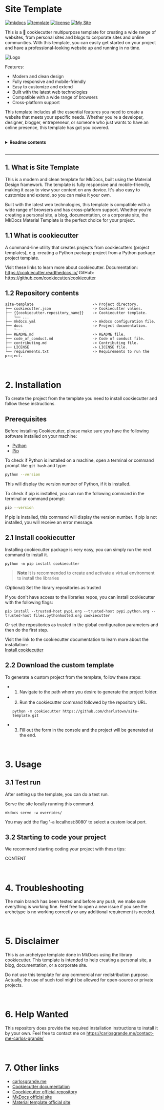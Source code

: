 # Site Template

[![mkdocs](https://img.shields.io/badge/mkdocs-1.4-blue)](https://www.mkdocs.org/)
[![template](https://img.shields.io/badge/template-material-dd2e57)](https://squidfunk.github.io/mkdocs-material/)
[![license](https://img.shields.io/badge/license-MIT-green.svg?logo=cachet&style=flat&logoColor=green)](https://opensource.org/licenses/MIT)
[![My Site](https://img.shields.io/badge/about%20me-carlosgrande.me-red?style=flat&logo=aboutdotme&logoColor=red)](https://carlosgrande.me/)

This is a 🍪 cookiecutter multipurpose template for creating a wide range of websites, from personal sites and blogs to corporate sites and online communities. With this template, you can easily get started on your project and have a professional-looking website up and running in no time.

![Logo](docs/assets/images/logo.png)

Features:

- Modern and clean design
- Fully responsive and mobile-friendly
- Easy to customize and extend
- Built with the latest web technologies
- Compatible with a wide range of browsers
- Cross-platform support


This template includes all the essential features you need to create a website that meets your specific needs. Whether you're a developer, designer, blogger, entrepreneur, or someone who just wants to have an online presence, this template has got you covered.

</br>

<details><summary><b>Readme contents</b></summary>

- [Site Template](#site-template)
  - [1. What is Site Template](#1-what-is-site-template)
  - [1.1 What is cookiecutter](#11-what-is-cookiecutter)
  - [1.2 Repository contents](#12-repository-contents)
- [2. Installation](#2-installation)
  - [Requirements](#requirements)
  - [2.1 Install cookiecutter](#21-install-cookiecutter)
  - [2.2 Download the custom template](#22-download-the-custom-template)
- [3. Usage](#3-usage)
  - [3.1 Test run](#31-test-run)
  - [3.2 Starting to code your project](#32-starting-to-code-your-project)
- [4. Troubleshooting](#4-troubleshooting)
- [5. Disclaimer](#5-disclaimer)
- [6. Help Wanted](#6-help-wanted)
- [7. Other links](#7-other-links)

</details>

</br>

---

## 1. What is Site Template

This is a modern and clean template for MkDocs, built using the Material Design framework. The template is fully responsive and mobile-friendly, making it easy to view your content on any device. It's also easy to customize and extend, so you can make it your own.

Built with the latest web technologies, this template is compatible with a wide range of browsers and has cross-platform support. Whether you're creating a personal site, a blog, documentation, or a corporate site, the MkDocs Material Template is the perfect choice for your project.


## 1.1 What is cookiecutter

A command-line utility that creates projects from cookiecutters (project templates), e.g. creating a Python package project from a Python package project template.

Visit these links to learn more about cookiecutter.
Documentation: https://cookiecutter.readthedocs.io/
GitHub: https://github.com/cookiecutter/cookiecutter


## 1.2 Repository contents

```
site-template                           -> Project directory.
├── cookiecutter.json                   -> Cookiecutter values.
├── {{cookiecutter.repository_name}}    -> Cookiecutter template.
│   └── ...
├── mkdocs.yml                          -> mkdocs configuration file.
├── docs                                -> Project documentation.
│   └── ...
├── README.md                           -> README file.
├── code_of_conduct.md                  -> Code of conduct file.
├── contributing.md                     -> Contributing file.
├── LICENSE                             -> LICENSE file.
└── requirements.txt                    -> Requirements to run the project.
```

</br>

# 2. Installation

To create the project from the template you need to install cookiecutter and follow these instructions.


## Prerequisites

Before installing Cookiecutter, please make sure you have the following software installed on your machine:
- [Python](https://www.python.org/downloads/)
- [Pip](https://pip.pypa.io/en/stable/installation/)

To check if Python is installed on a machine, open a terminal or command prompt like `git bash` and type:

```bash
python --version
```
This will display the version number of Python, if it is installed.

To check if pip is installed, you can run the following command in the terminal or command prompt:
```bash
pip --version
```
If pip is installed, this command will display the version number. If pip is not installed, you will receive an error message.


## 2.1 Install cookiecutter

Installing cookiecutter package is very easy, you can simply run the next command to install it.
```
python -m pip install cookiecutter
```

> **Note**
> It is recommended to create and activate a virtual environment to install the libraries

(Optional) Set the library repositories as trusted

If you don't have access to the libraries repos, you can install cookiecutter with the following flags:
```
pip install --trusted-host pypi.org --trusted-host pypi.python.org --trusted-host files.pythonhosted.org cookiecutter
```

Or set the repositories as trusted in the global configuration parameters and then do the first step.

Visit the link to the cookiecutter documentation to learn more about the installation:  
[Install cookiecutter](https://cookiecutter.readthedocs.io/en/stable/installation.html#install-cookiecutter)


## 2.2 Download the custom template

To generate a custom project from the template, follow these steps:
- 1. Navigate to the path where you desire to generate the project folder.
- 2. Run the cookiecutter command followed by the repository URL.
  ```
  python -m cookiecutter https://github.com/charlstown/site-template.git
  ```
- 3. Fill out the form in the console and the project will be generated at the end.

</br>

# 3. Usage

## 3.1 Test run

After setting up the template, you can do a test run.

Serve the site locally running this command.
```
mkdocs serve -w overrides/
```

You may add the flag '-a localhost:8080' to select a custom local port.


## 3.2 Starting to code your project

We recommend starting coding your project with these tips:

CONTENT

</br>

# 4. Troubleshooting

The main branch has been tested and before any push, we make sure everything is working fine.
Feel free to open a new issue if you see the archetype is no working correctly or any additional requirement is needed.

</br>

# 5. Disclaimer

This is an archetype template done in MkDocs using the library cookiecutter. This template is intended to help creating a personal site, a blog, documentation, or a corporate site.

Do not use this template for any commercial nor redistribution purpose. Actually, the use of such tool might be allowed for open-source or private projects.

</br>

# 6. Help Wanted

This repository does provide the required installation instructions to install it by your own.
Feel free to contact me on https://carlosgrande.me/contact-me-carlos-grande/

</br>

# 7. Other links

- [carlosgrande.me](https://carlosgrande.me/)
- [Cookiecutter documentation]( https://cookiecutter.readthedocs.io/)
- [Coockiecutter official repository](https://github.com/cookiecutter/cookiecutter)
- [MkDocs official site](https://www.mkdocs.org/)
- [Material template official site](https://squidfunk.github.io/mkdocs-material/)

